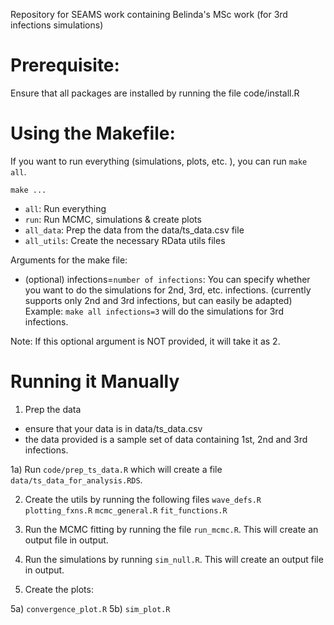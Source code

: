 Repository for SEAMS work containing Belinda's MSc work (for 3rd infections simulations)

# Prerequisite: 
Ensure that all packages are installed by running the file code/install.R

# Using the Makefile: 
If you want to run everything (simulations, plots, etc. ), you can run `make all`.

`make ...`
  - `all`: Run everything
  - `run`: Run MCMC, simulations & create plots
  - `all_data`: Prep the data from the data/ts_data.csv file
  - `all_utils`: Create the necessary RData utils files

Arguments for the make file: 
  - (optional) infections=`number of infections`: You can specify whether you want to do the simulations for 2nd, 3rd, etc. infections.
  (currently supports only 2nd and 3rd infections, but can easily be adapted)
  Example: `make all infections=3` will do the simulations for 3rd infections. 
  
  Note: If this optional argument is NOT provided, it will take it as 2. 
  
# Running it Manually
1. Prep the data  
  - ensure that your data is in data/ts_data.csv
  - the data provided is a sample set of data containing 1st, 2nd and 3rd infections.
  
  1a) Run `code/prep_ts_data.R` which will create a file `data/ts_data_for_analysis.RDS`. 
  
2. Create the utils by running the following files
  `wave_defs.R`
  `plotting_fxns.R`
  `mcmc_general.R`
  `fit_functions.R`
  
3. Run the MCMC fitting by running the file `run_mcmc.R`. This will create an output file in output.

4. Run the simulations by running `sim_null.R`. This will create an output file in output. 

5. Create the plots:
  
  5a) `convergence_plot.R`
  5b) `sim_plot.R`
  
